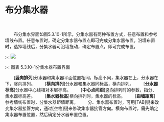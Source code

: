 # 布分集水器
<br/>



&emsp;&emsp;布分集水界面如图5.3.10-1所示，分集水器有两种布置方式，任意布置和参考墙线布置。任意布置时，确定分集水器布置点即可完成分集水器布置。沿墙布置时，选择墙线后，分集水器可沿墙拖动，确定布置点，即可完成布置。
<br/>

:-: ![](images/195.png)


:-: 图表 5.3.10-1分集水器布置界面
<br/>


&emsp;&emsp;[**竖向排列**]分水器和集水器平面位置相同，标高不同，集水器在上，分水器在下，竖向排列。
&emsp;&emsp;[**横向排列**]分水器和集水器同标高，横向排列。
&emsp;&emsp;[**分水器标高**]分水器中心线相对本层标高。
&emsp;&emsp;[**中心点间距**]竖向排列时的参数，指分、集水器标高差。
&emsp;&emsp;[**集水器标高**]横向排列时，集水器的标高。
&emsp;&emsp;[**距墙距离**]参考墙线布置时，分集水器距墙距离。
&emsp;&emsp;分、集水器布置时，可用[TAB]键来改变集水器接管方向，通过[空格]键来修改集水器接管方向。横向布置时，需先确定集水器布置位置，然后确定分水器布置位置。